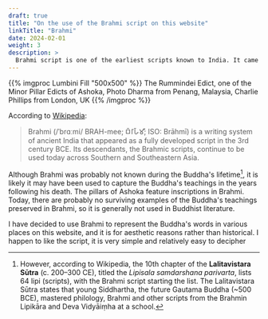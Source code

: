 ```yaml
---
draft: true
title: "On the use of the Brahmi script on this website"
linkTitle: "Brahmi"
date: 2024-02-01
weight: 3
description: >
  Brahmi script is one of the earliest scripts known to India. It came into existence in the form of stone inscriptions during the reign of Asoka, in 4th - 3rd century BCE
---
```


{{% imgproc Lumbini Fill "500x500" %}}
The Rummindei Edict, one of the Minor Pillar Edicts of Ashoka, Photo Dharma from Penang, Malaysia, Charlie Phillips from London, UK
{{% /imgproc %}}

According to [Wikipedia](https://en.wikipedia.org/wiki/Brahmi_script):

>Brahmi (/ˈbrɑːmi/ BRAH-mee; 𑀩𑁆𑀭𑀸𑀳𑁆𑀫𑀻; ISO: Brāhmī) is a writing system of ancient India that appeared as a fully developed script in the 3rd century BCE. Its descendants, the Brahmic scripts, continue to be used today across Southern and Southeastern Asia.

Although Brahmi was probably not known during the Buddha's lifetime[^1], it is likely it may have been used to capture the Buddha's teachings in the years following his death. The pillars of Ashoka feature inscriptions in Brahmi. Today, there are probably no surviving examples of the Buddha's teachings preserved in Brahmi, so it is generally not used in Buddhist literature.

[^1]: However, according to Wikipedia, the 10th chapter of the **Lalitavistara Sūtra** (c. 200–300 CE), titled the *Lipisala samdarshana parivarta*, lists 64 lipi (scripts), with the Brahmi script starting the list. The Lalitavistara Sūtra states that young Siddhartha, the future Gautama Buddha (~500 BCE), mastered philology, Brahmi and other scripts from the Brahmin Lipikāra and Deva Vidyāiṃha at a school.

I have decided to use Brahmi to represent the Buddha's words in various places on this website, and it is for aesthetic reasons rather than historical. I happen to like the script, it is very simple and relatively easy to decipher